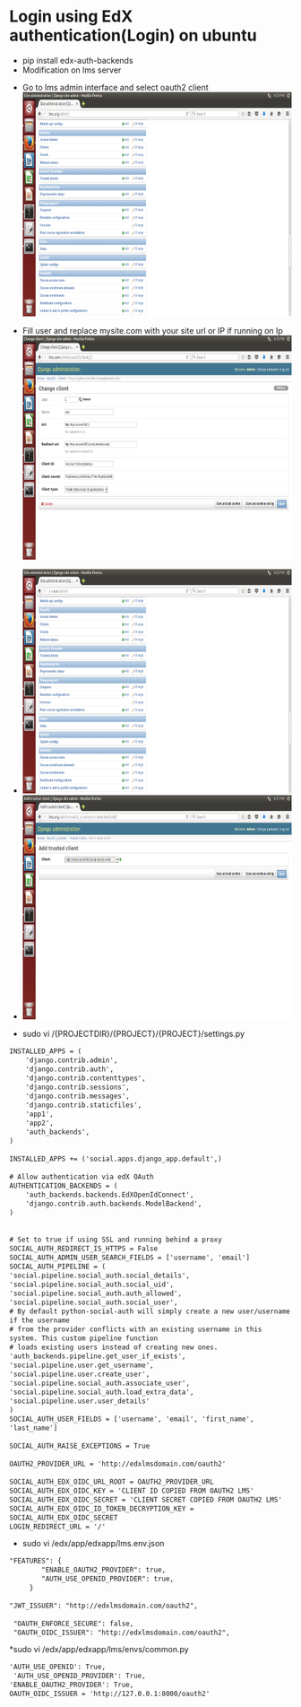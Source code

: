 Login using EdX authentication(Login) on ubuntu  
=======================================
* pip install  edx-auth-backends
* Modification on lms server 
 - Go to lms admin interface and select oauth2 client 
   <img src='https://github.com/tushargit/edx_Activity/blob/master/lmsoauth.png' width="600px" height="400px" />
  
 - Fill user and replace mysite.com with your site url or IP if running on Ip 
   <img src='https://github.com/tushargit/edx_Activity/blob/master/lmsoauthclientcreate.png' width="600px" height="400px" />
   
 - <img src='https://github.com/tushargit/edx_Activity/blob/master/lmsoauthadmin2.png' width="600px" height="400px" />
 - <img src='https://github.com/tushargit/edx_Activity/blob/master/lmsoauthaddtrustedclient.png' width="600px" height="400px" />
* sudo vi /{PROJECTDIR}/{PROJECT}/{PROJECT}/settings.py
```
INSTALLED_APPS = (
    'django.contrib.admin',
    'django.contrib.auth',
    'django.contrib.contenttypes',
    'django.contrib.sessions',
    'django.contrib.messages',
    'django.contrib.staticfiles',
    'app1',
    'app2',
    'auth_backends',
)

INSTALLED_APPS += ('social.apps.django_app.default',)

# Allow authentication via edX OAuth
AUTHENTICATION_BACKENDS = (
    'auth_backends.backends.EdXOpenIdConnect',
    'django.contrib.auth.backends.ModelBackend',
)


# Set to true if using SSL and running behind a proxy
SOCIAL_AUTH_REDIRECT_IS_HTTPS = False
SOCIAL_AUTH_ADMIN_USER_SEARCH_FIELDS = ['username', 'email']
SOCIAL_AUTH_PIPELINE = (
'social.pipeline.social_auth.social_details',
'social.pipeline.social_auth.social_uid',
'social.pipeline.social_auth.auth_allowed',
'social.pipeline.social_auth.social_user',
# By default python-social-auth will simply create a new user/username if the username
# from the provider conflicts with an existing username in this system. This custom pipeline function
# loads existing users instead of creating new ones.
'auth_backends.pipeline.get_user_if_exists',
'social.pipeline.user.get_username',
'social.pipeline.user.create_user',
'social.pipeline.social_auth.associate_user',
'social.pipeline.social_auth.load_extra_data',
'social.pipeline.user.user_details'
)
SOCIAL_AUTH_USER_FIELDS = ['username', 'email', 'first_name', 'last_name']

SOCIAL_AUTH_RAISE_EXCEPTIONS = True

OAUTH2_PROVIDER_URL = 'http://edxlmsdomain.com/oauth2'

SOCIAL_AUTH_EDX_OIDC_URL_ROOT = OAUTH2_PROVIDER_URL
SOCIAL_AUTH_EDX_OIDC_KEY = 'CLIENT ID COPIED FROM OAUTH2 LMS'
SOCIAL_AUTH_EDX_OIDC_SECRET = 'CLIENT SECRET COPIED FROM OAUTH2 LMS'
SOCIAL_AUTH_EDX_OIDC_ID_TOKEN_DECRYPTION_KEY = SOCIAL_AUTH_EDX_OIDC_SECRET
LOGIN_REDIRECT_URL = '/'

```
* sudo vi  /edx/app/edxapp/lms.env.json
```
"FEATURES": { 
        "ENABLE_OAUTH2_PROVIDER": true, 
        "AUTH_USE_OPENID_PROVIDER": true,
     }

"JWT_ISSUER": "http://edxlmsdomain.com/oauth2",

 "OAUTH_ENFORCE_SECURE": false, 
 "OAUTH_OIDC_ISSUER": "http://edxlmsdomain.com/oauth2", 

```
*sudo vi /edx/app/edxapp/lms/envs/common.py
```
'AUTH_USE_OPENID': True, 
 'AUTH_USE_OPENID_PROVIDER': True,
'ENABLE_OAUTH2_PROVIDER': True,
OAUTH_OIDC_ISSUER = 'http://127.0.0.1:8000/oauth2' 
```

